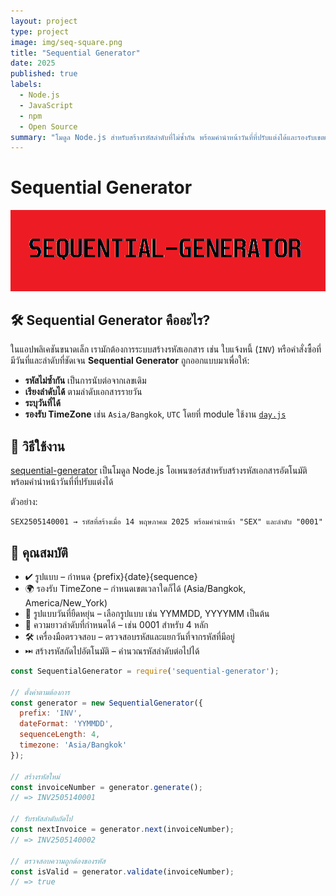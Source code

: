 ```yaml
---
layout: project
type: project
image: img/seq-square.png
title: "Sequential Generator"
date: 2025
published: true
labels:
  - Node.js
  - JavaScript
  - npm
  - Open Source
summary: "โมดูล Node.js สำหรับสร้างรหัสลำดับที่ไม่ซ้ำกัน พร้อมคำนำหน้าวันที่ที่ปรับแต่งได้และรองรับเขตเวลา"
---
```


# Sequential Generator

<div style="text-align: center;">
  <img src="../img/seq-generator-header.png" alt="Sequential Generator Banner">
</div>

## 🛠 Sequential Generator คืออะไร?

ในแอปพลิเคชันขนาดเล็ก เรามักต้องการระบบสร้างรหัสเอกสาร เช่น ใบแจ้งหนี้ (`INV`) หรือคำสั่งซื้อที่มีวันที่และลำดับที่ชัดเจน **Sequential Generator** ถูกออกแบบมาเพื่อให้:

- **รหัสไม่ซ้ำกัน** เป็นการนับต่อจากเลขเดิม
- **เรียงลำดับได้** ตามลำดับเอกสารรายวัน
- **ระบุวันที่ได้**
- **รองรับ TimeZone** เช่น `Asia/Bangkok`, `UTC` โดยที่ module ใช้งาน [`day.js`](https://day.js.org/)

## 🚀 วิธีใช้งาน

[sequential-generator](https://www.npmjs.com/package/sequential-generator) เป็นโมดูล Node.js โอเพนซอร์สสำหรับสร้างรหัสเอกสารอัตโนมัติ พร้อมคำนำหน้าวันที่ที่ปรับแต่งได้

ตัวอย่าง:  
```plaintext
SEX2505140001 → รหัสที่สร้างเมื่อ 14 พฤษภาคม 2025 พร้อมคำนำหน้า "SEX" และลำดับ "0001"
```

## 🔑 คุณสมบัติ
- ✔ รูปแบบ – กำหนด {prefix}{date}{sequence} 
- 🌍 รองรับ TimeZone – กำหนดเขตเวลาใดก็ได้ (Asia/Bangkok, America/New_York)
- 📅 รูปแบบวันที่ยืดหยุ่น – เลือกรูปแบบ เช่น YYMMDD, YYYYMM เป็นต้น
- 🔢 ความยาวลำดับที่กำหนดได้ – เช่น 0001 สำหรับ 4 หลัก
- 🛠 เครื่องมือตรวจสอบ – ตรวจสอบรหัสและแยกวันที่จากรหัสที่มีอยู่
- ⏭ สร้างรหัสถัดไปอัตโนมัติ – คำนวณรหัสลำดับต่อไปได้

``` js
const SequentialGenerator = require('sequential-generator');

// ตั้งค่าตามต้องการ
const generator = new SequentialGenerator({
  prefix: 'INV',
  dateFormat: 'YYMMDD',
  sequenceLength: 4,
  timezone: 'Asia/Bangkok'
});

// สร้างรหัสใหม่
const invoiceNumber = generator.generate();
// => INV2505140001

// รับรหัสลำดับถัดไป
const nextInvoice = generator.next(invoiceNumber);
// => INV2505140002

// ตรวจสอบความถูกต้องของรหัส
const isValid = generator.validate(invoiceNumber);
// => true
```


